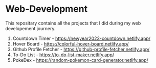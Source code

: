 # Web-Development

This repositary contains all the projects that I did during my web developement journery.
1. Countdown Timer - https://newyear2023-countdown.netlify.app/
2. Hover Board - https://colorful-hover-board.netlify.app/
3. Github Profile Fetcher - https://github-profile-fetcher.netlify.app/
4. To-Do List - https://to-do-list-maker.netlify.app/
5. PokeDex - https://random-pokemon-card-generator.netlify.app/